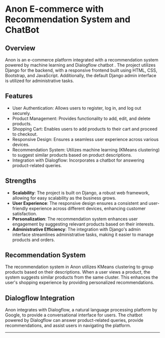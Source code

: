 

# Anon E-commerce with Recommendation System and ChatBot

## Overview
Anon is an e-commerce platform integrated with a recommendation system powered by machine learning and Dialogflow chatbot . The project utilizes Django for the backend, with a responsive frontend built using HTML, CSS, Bootstrap, and JavaScript. Additionally, the default Django admin interface is utilized for administrative tasks.

## Features
- User Authentication: Allows users to register, log in, and log out securely.
- Product Management: Provides functionality to add, edit, and delete products.
- Shopping Cart: Enables users to add products to their cart and proceed to checkout.
- Responsive Design: Ensures a seamless user experience across various devices.
- Recommendation System: Utilizes machine learning (KMeans clustering) to suggest similar products based on product descriptions.
- Integration with Dialogflow: Incorporates a chatbot for answering product-related queries.

## Strengths
- **Scalability**: The project is built on Django, a robust web framework, allowing for easy scalability as the business grows.
- **User Experience**: The responsive design ensures a consistent and user-friendly experience across different devices, enhancing customer satisfaction.
- **Personalization**: The recommendation system enhances user engagement by suggesting relevant products based on their interests.
- **Administrative Efficiency**: The integration with Django's admin interface streamlines administrative tasks, making it easier to manage products and orders.

## Recommendation System
The recommendation system in Anon utilizes KMeans clustering to group products based on their descriptions. When a user views a product, the system suggests similar products from the same cluster. This enhances the user's shopping experience by providing personalized recommendations.

## Dialogflow Integration
Anon integrates with Dialogflow, a natural language processing platform by Google, to provide a conversational interface for users. The chatbot powered by Dialogflow can answer product-related queries, provide recommendations, and assist users in navigating the platform.

---
